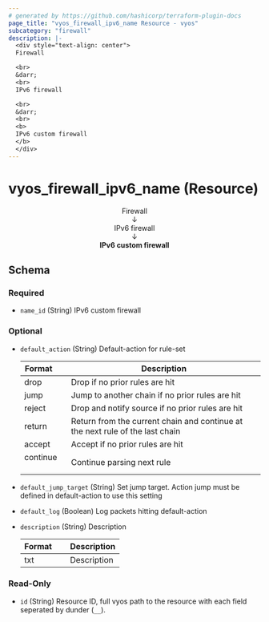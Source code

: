 ```yaml
---
# generated by https://github.com/hashicorp/terraform-plugin-docs
page_title: "vyos_firewall_ipv6_name Resource - vyos"
subcategory: "firewall"
description: |-
  <div style="text-align: center">
  Firewall

  <br>
  &darr;
  <br>
  IPv6 firewall

  <br>
  &darr;
  <br>
  <b>
  IPv6 custom firewall
  </b>
  </div>
---
```


# vyos_firewall_ipv6_name (Resource)

<div style="text-align: center">
Firewall

<br>
&darr;
<br>
IPv6 firewall

<br>
&darr;
<br>
<b>
IPv6 custom firewall
</b>
</div>



<!-- schema generated by tfplugindocs -->
## Schema

### Required

- `name_id` (String) IPv6 custom firewall

### Optional

- `default_action` (String) Default-action for rule-set

    |  Format &emsp; | Description  |
    |----------|---------------|
    |  drop  &emsp; |  Drop if no prior rules are hit  |
    |  jump  &emsp; |  Jump to another chain if no prior rules are hit  |
    |  reject  &emsp; |  Drop and notify source if no prior rules are hit  |
    |  return  &emsp; |  Return from the current chain and continue at the next rule of the last chain  |
    |  accept  &emsp; |  Accept if no prior rules are hit  |
    |  continue  &emsp; |  Continue parsing next rule  |
- `default_jump_target` (String) Set jump target. Action jump must be defined in default-action to use this setting
- `default_log` (Boolean) Log packets hitting default-action
- `description` (String) Description

    |  Format &emsp; | Description  |
    |----------|---------------|
    |  txt  &emsp; |  Description  |

### Read-Only

- `id` (String) Resource ID, full vyos path to the resource with each field seperated by dunder (`__`).
